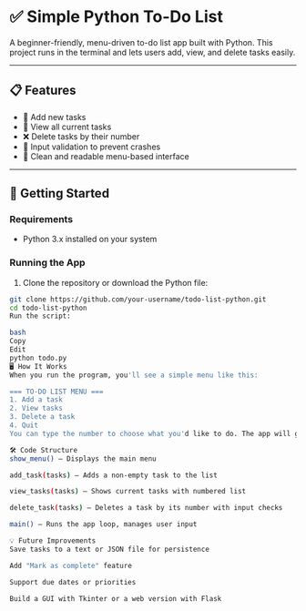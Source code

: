 # ✅ Simple Python To-Do List

A beginner-friendly, menu-driven to-do list app built with Python. This project runs in the terminal and lets users add, view, and delete tasks easily.

---

## 📋 Features

- 📌 Add new tasks
- 👀 View all current tasks
- ❌ Delete tasks by their number
- 🔐 Input validation to prevent crashes
- 🧼 Clean and readable menu-based interface

---

## 🚀 Getting Started

### Requirements

- Python 3.x installed on your system

### Running the App

1. Clone the repository or download the Python file:

```bash
git clone https://github.com/your-username/todo-list-python.git
cd todo-list-python
Run the script:

bash
Copy
Edit
python todo.py
🖥️ How It Works
When you run the program, you'll see a simple menu like this:

=== TO-DO LIST MENU ===
1. Add a task
2. View tasks
3. Delete a task
4. Quit
You can type the number to choose what you'd like to do. The app will guide you through the process and provide helpful feedback.

🛠 Code Structure
show_menu() — Displays the main menu

add_task(tasks) — Adds a non-empty task to the list

view_tasks(tasks) — Shows current tasks with numbered list

delete_task(tasks) — Deletes a task by its number with input checks

main() — Runs the app loop, manages user input

💡 Future Improvements
Save tasks to a text or JSON file for persistence

Add "Mark as complete" feature

Support due dates or priorities

Build a GUI with Tkinter or a web version with Flask
